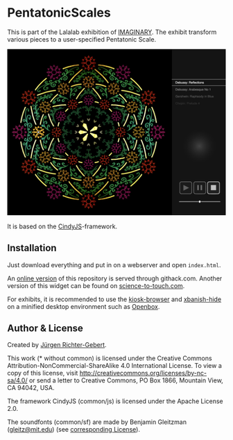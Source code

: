 # PentatonicScales

This is part of the Lalalab exhibition of [IMAGINARY](https://lalalab.imaginary.org).
The exhibit transform various pieces to a user-specified Pentatonic Scale.

![Screenshot of PentatonicScales](P.png)

It is based on the [CindyJS](https://cindyjs.org)-framework.

## Installation

Just download everything and put in on a webserver and open `index.html`.

An [online version](https://raw.githack.com/CindyJS/ScaleLab/master/index.html) of this repository is served through githack.com.  Another version of this widget can be found on [science-to-touch.com](http://science-to-touch.com/LaLaLab/ScaleLab/).

For exhibits, it is recommended to use the [kiosk-browser](https://github.com/IMAGINARY/kiosk-browser) and [xbanish-hide](https://github.com/IMAGINARY/xbanish-hide) on a minified desktop environment such as [Openbox](http://openbox.org/wiki/Main_Page).

## Author & License
Created by [Jürgen Richter-Gebert](https://geo.ma.tum.de/en/people/juergen-richter-gebert.html).

This work (* without common) is licensed under the Creative Commons Attribution-NonCommercial-ShareAlike 4.0 International License. To view a copy of this license, visit http://creativecommons.org/licenses/by-nc-sa/4.0/ or send a letter to Creative Commons, PO Box 1866, Mountain View, CA 94042, USA.

The framework CindyJS (common/js) is licensed under the Apache License 2.0.

The soundfonts (common/sf) are made by Benjamin Gleitzman (gleitz@mit.edu) (see [corresponding License](common/sf/LICENSE.txt)).
